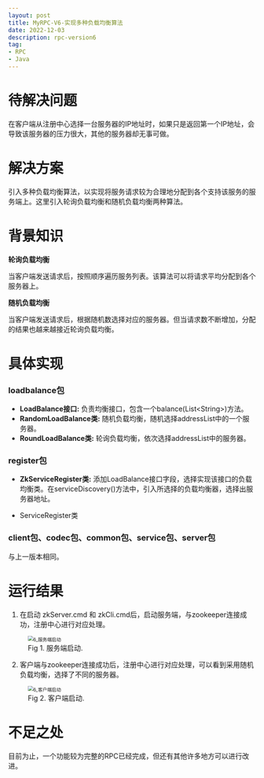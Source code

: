 ```yaml
---
layout: post
title: MyRPC-V6-实现多种负载均衡算法
date: 2022-12-03
description: rpc-version6
tag:
- RPC
- Java
---
```


# 待解决问题

在客户端从注册中心选择一台服务器的IP地址时，如果只是返回第一个IP地址，会导致该服务器的压力很大，其他的服务器却无事可做。

# 解决方案

引入多种负载均衡算法，以实现将服务请求较为合理地分配到各个支持该服务的服务端上。这里引入轮询负载均衡和随机负载均衡两种算法。

# 背景知识

**轮询负载均衡**

当客户端发送请求后，按照顺序遍历服务列表。该算法可以将请求平均分配到各个服务器上。

**随机负载均衡**

当客户端发送请求后，根据随机数选择对应的服务器。但当请求数不断增加，分配的结果也越来越接近轮询负载均衡。

# 具体实现

### loadbalance包

* **LoadBalance接口:** 负责均衡接口，包含一个balance(List<String\>)方法。
* **RandomLoadBalance类:** 随机负载均衡，随机选择addressList中的一个服务器。
* **RoundLoadBalance类:** 轮询负载均衡，依次选择addressList中的服务器。

### register包

* **ZkServiceRegister类:** 添加LoadBalance接口字段，选择实现该接口的负载均衡类。在serviceDiscovery()方法中，引入所选择的负载均衡器，选择出服务器地址。

* ServiceRegister类

### client包、codec包、common包、service包、server包

与上一版本相同。

# 运行结果

1. 在启动 zkServer.cmd 和 zkCli.cmd后，启动服务端，与zookeeper连接成功，注册中心进行对应处理。
<figure>
    <img src="https://s1.ax1x.com/2023/06/26/pCUsYRS.png" alt="6_服务端启动" style="zoom: 67%;" >
    <figcaption>Fig 1. 服务端启动.</figcaption>
</figure>

2. 客户端与zookeeper连接成功后，注册中心进行对应处理，可以看到采用随机负载均衡，选择了不同的服务器。
<figure>
    <img src="https://s1.ax1x.com/2023/06/26/pCUstxg.png" alt="6_客户端启动" style="zoom: 67%;" >
    <figcaption>Fig 2. 客户端启动.</figcaption>
</figure>

# 不足之处

目前为止，一个功能较为完整的RPC已经完成，但还有其他许多地方可以进行改进。
